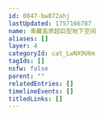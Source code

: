 ```yaml
---
id: 0847-bw872ahj
lastUpdated: 1757166787
name: 青藏高原超巨型地下空间
aliases: []
layer: 4
categoryId: cat_LwNX9U6m
tagIds: []
nsfw: false
parent: ""
relatedEntries: []
timelineEvents: []
titledLinks: []
---
```


